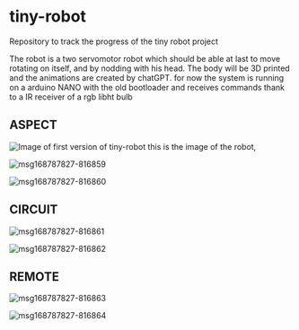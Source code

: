 # tiny-robot
Repository to track the progress of the tiny robot project

The robot is a two servomotor robot which should be able at last to move rotating on itself, and by nodding with his head. The body will be 3D printed and the animations are created by chatGPT. for now the system is running on a arduino NANO with the old bootloader and receives commands thank to a IR receiver of a rgb libht bulb

## ASPECT

![Image of first version of tiny-robot](https://github.com/LobinArcolungo/tiny-robot/assets/72403876/91c19c4b-d4de-4914-aa2c-e2b9df93b44b)
this is the image of the robot, 

![msg168787827-816859](https://github.com/LobinArcolungo/tiny-robot/assets/72403876/8ab714d1-cb91-467f-a8f9-be4edbdd1d41)

![msg168787827-816860](https://github.com/LobinArcolungo/tiny-robot/assets/72403876/b7e9f1fc-6165-4755-aee8-85243c2a3ffe)

## CIRCUIT

![msg168787827-816861](https://github.com/LobinArcolungo/tiny-robot/assets/72403876/aafc1d40-96f8-4742-8c80-4a9228fc9b64)

![msg168787827-816862](https://github.com/LobinArcolungo/tiny-robot/assets/72403876/113ff4c2-3a51-43af-895a-a5d91c499ec6)

## REMOTE

![msg168787827-816863](https://github.com/LobinArcolungo/tiny-robot/assets/72403876/e2175ce8-be2a-481a-b7b4-909c40364262)

![msg168787827-816864](https://github.com/LobinArcolungo/tiny-robot/assets/72403876/6f18a6f1-616d-4435-bb2f-94415d3df30a)
